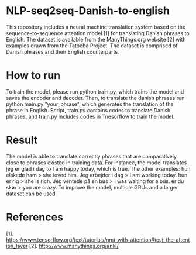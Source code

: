 # NLP-seq2seq-Danish-to-english
This repository includes a neural machine translation system based on the sequence-to-sequence attention model [1] for translating Danish phrases to English. 
The dataset is available from the ManyThings.org website [2] with examples drawn from the Tatoeba Project. 
The dataset is comprised of Danish phrases and their English counterparts. 
# How to run 
To train the model, please run python train.py, which trains the model and saves the encoder and decoder. 
Then, to translate the danish phrases run python main.py "your_phrase", which generates the translation of the phrase in English. 
Script, train.py contains codes to translate Danish phrases, and train.py includes codes in Tnesorflow to train the model. 
# Result
The model is able to translate correctly phrases that are comparatively close to phrases existed in training data. 
For instance, the model translates jeg er glad i dag to I am happy today, which is true. The other examples: 
hun elskede ham > she loved him.
Jeg arbejder i dag > I am working today.
hun er rig > she is rich.
Jeg ventede på en bus > I was waiting for a bus. 
er du skør > you are crazy. 
To improve the model, multiple GRUs and a larger dataset can be used.  
# References
[1]. https://www.tensorflow.org/text/tutorials/nmt_with_attention#test_the_attention_layer
[2]. http://www.manythings.org/anki/
